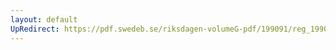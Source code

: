 ```yaml
---
layout: default
UpRedirect: https://pdf.swedeb.se/riksdagen-volumeG-pdf/199091/reg_199091/reg_199091_0414.pdf
---
```

